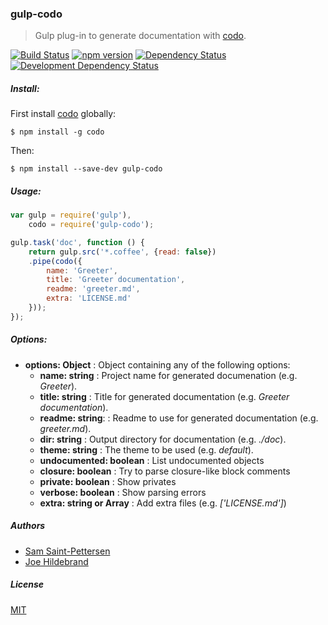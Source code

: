 ### gulp-codo
> Gulp plug-in to generate documentation with [codo](https://github.com/coffeedoc/codo).

[![Build Status](https://travis-ci.org/stpettersens/gulp-codo.png?branch=master)](https://travis-ci.org/stpettersens/gulp-codo)
[![npm version](https://badge.fury.io/js/gulp-codo.svg)](http://npmjs.com/package/gulp-codo)
[![Dependency Status](https://david-dm.org/stpettersens/gulp-codo.png?theme=shields.io)](https://david-dm.org/stpettersens/gulp-codo) [![Development Dependency Status](https://david-dm.org/stpettersens/gulp-codo/dev-status.png?theme=shields.io)](https://david-dm.org/stpettersens/gulp-codo#info=devDependencies)

##### Install:

First install [codo](https://www.npmjs.com/package/codo) globally:

	$ npm install -g codo

Then:

    $ npm install --save-dev gulp-codo

##### Usage:
```js
var gulp = require('gulp'),
    codo = require('gulp-codo');

gulp.task('doc', function () {
	return gulp.src('*.coffee', {read: false})
	.pipe(codo({
		name: 'Greeter',
		title: 'Greeter documentation',
		readme: 'greeter.md',
		extra: 'LICENSE.md'
	}));
});
```

##### Options:

* **options: Object** : Object containing any of the following options:
  * **name: string** : Project name for generated documenation (e.g. *Greeter*).
  * **title: string** : Title for generated documentation (e.g. *Greeter documentation*).
  * **readme: string**: : Readme to use for generated documentation (e.g. *greeter.md*).
  * **dir: string** : Output directory for documentation (e.g. *./doc*).
  * **theme: string** : The theme to be used (e.g. *default*).
  * **undocumented: boolean** : List undocumented objects
  * **closure: boolean** : Try to parse closure-like block comments
  * **private: boolean** : Show privates
  * **verbose: boolean** : Show parsing errors
  * **extra: string or Array** : Add extra files (e.g. *['LICENSE.md']*)

##### Authors

* [Sam Saint-Pettersen](https://github.com/stpettersens)
* [Joe Hildebrand](https://github.com/hildjj)

##### License

[MIT](https://opensource.org/licenses/MIT)
